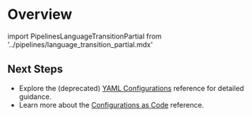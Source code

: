 # Overview

import PipelinesLanguageTransitionPartial from '../pipelines/language_transition_partial.mdx'

<PipelinesLanguageTransitionPartial />

## Next Steps

- Explore the (deprecated) [YAML Configurations](/2.0/reference/accountfactory/configurations) reference for detailed guidance.
- Learn more about the [Configurations as Code](/2.0/reference/accountfactory/configurations-as-code) reference.
